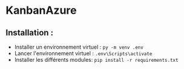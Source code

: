 # KanbanAzure

## Installation :
- Installer un environnement virtuel : `py -m venv .env`
- Lancer l'environnement virtuel : `.env\Scripts\activate`
- Installer les différents modules: `pip install -r requirements.txt`
